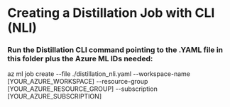 # Creating a Distillation Job with CLI (NLI)

### Run the Distillation CLI command pointing to the .YAML file in this folder plus the Azure ML IDs needed:

az ml job create --file ./distillation_nli.yaml --workspace-name [YOUR_AZURE_WORKSPACE] --resource-group [YOUR_AZURE_RESOURCE_GROUP] --subscription [YOUR_AZURE_SUBSCRIPTION]